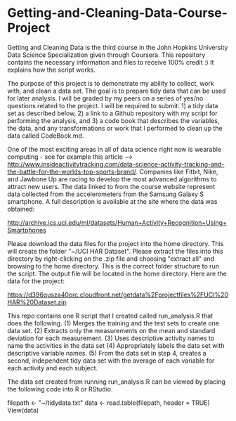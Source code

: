 # Getting-and-Cleaning-Data-Course-Project

Getting and Cleaning Data is the third course in the John Hopkins University Data Science Specialization given through Coursera. This repository contains the necessary information and files to receive 100% credit :) It explains how the script works.

The purpose of this project is to demonstrate my ability to collect, work with, and clean a data set. The goal is to prepare tidy data that can be used for later analysis. I will be graded by my peers on a series of yes/no questions related to the project. I will be required to submit: 1) a tidy data set as described below, 2) a link to a Github repository with my script for performing the analysis, and 3) a code book that describes the variables, the data, and any transformations or work that I performed to clean up the data called CodeBook.md.

One of the most exciting areas in all of data science right now is wearable computing - see for example this article --> http://www.insideactivitytracking.com/data-science-activity-tracking-and-the-battle-for-the-worlds-top-sports-brand/. Companies like Fitbit, Nike, and Jawbone Up are racing to develop the most advanced algorithms to attract new users. The data linked to from the course website represent data collected from the accelerometers from the Samsung Galaxy S smartphone. A full description is available at the site where the data was obtained:

http://archive.ics.uci.edu/ml/datasets/Human+Activity+Recognition+Using+Smartphones 

Please download the data files for the project into the home directory. This will create the folder "~/UCI HAR Dataset". Please extract the files into this directory by right-clicking on the .zip file and choosing "extract all" and browsing to the home directory. This is the correct folder structure to run the script. The output file will be located in the home directory. Here are the data for the project: 

https://d396qusza40orc.cloudfront.net/getdata%2Fprojectfiles%2FUCI%20HAR%20Dataset.zip 

This repo contains one R script that I created called run_analysis.R that does the following. 
(1) Merges the training and the test sets to create one data set.
(2) Extracts only the measurements on the mean and standard deviation for each measurement. 
(3) Uses descriptive activity names to name the activities in the data set
(4) Appropriately labels the data set with descriptive variable names. 
(5) From the data set in step 4, creates a second, independent tidy data set with the average of each variable for each activity and each subject.

The data set created from running run_analysis.R can be viewed by placing the following code into R or RStudio.

filepath <- "~/tidydata.txt"
data <- read.table(filepath, header = TRUE)
View(data)

